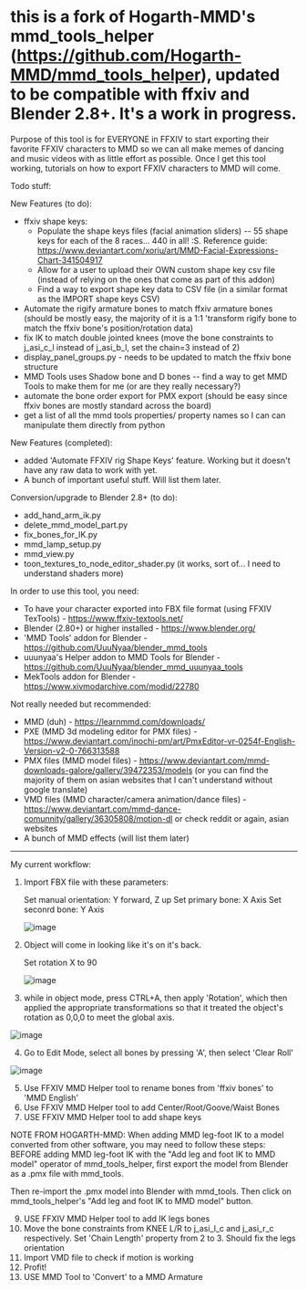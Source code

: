 # this is a fork of Hogarth-MMD's mmd_tools_helper (https://github.com/Hogarth-MMD/mmd_tools_helper), updated to be compatible with ffxiv and Blender 2.8+. It's a work in progress.

Purpose of this tool is for EVERYONE in FFXIV to start exporting their favorite FFXIV characters to MMD so we can all make memes of dancing and music videos with as little effort as possible. Once I get this tool working, tutorials on how to export FFXIV characters to MMD will come. 




Todo stuff:

New Features (to do):
- ffxiv shape keys:
  - Populate the shape keys files (facial animation sliders) -- 55 shape keys for each of the 8 races...  440 in all! :S. Reference guide: https://www.deviantart.com/xoriu/art/MMD-Facial-Expressions-Chart-341504917
  - Allow for a user to upload their OWN custom shape key csv file (instead of relying on the ones that come as part of this addon)
  - Find a way to export shape key data to CSV file (in a similar format as the IMPORT shape keys CSV)
- Automate the rigify armature bones to match ffxiv armature bones (should be mostly easy, the majority of it is a 1:1 'transform rigify bone to match the ffxiv bone's position/rotation data)
- fix IK to match double jointed knees (move the bone constraints to j_asi_c_l instead of j_asi_b_l, set the chain=3 instead of 2)
- display_panel_groups.py - needs to be updated to match the ffxiv bone structure
- MMD Tools uses Shadow bone and D bones -- find a way to get MMD Tools to make them for me (or are they really necessary?)
- automate the bone order export for PMX export (should be easy since ffxiv bones are mostly standard across the board)
- get a list of all the mmd tools properties/ property names so I can can manipulate them directly from python

New Features (completed):
- added 'Automate FFXIV rig Shape Keys' feature. Working but it doesn't have any raw data to work with yet.
- A bunch of important useful stuff. Will list them later.

Conversion/upgrade to Blender 2.8+ (to do):
  - add_hand_arm_ik.py
  - delete_mmd_model_part.py
  - fix_bones_for_IK.py
  - mmd_lamp_setup.py
  - mmd_view.py
  - toon_textures_to_node_editor_shader.py (it works, sort of... I need to understand shaders more)

In order to use this tool, you need:
- To have your character exported into FBX file format (using FFXIV TexTools) - https://www.ffxiv-textools.net/
- Blender (2.80+) or higher installed - https://www.blender.org/
- 'MMD Tools' addon for Blender - https://github.com/UuuNyaa/blender_mmd_tools
- uuunyaa's Helper addon to  MMD Tools for Blender - https://github.com/UuuNyaa/blender_mmd_uuunyaa_tools
- MekTools addon for Blender - https://www.xivmodarchive.com/modid/22780

Not really needed but recommended:
- MMD (duh) - https://learnmmd.com/downloads/
- PXE (MMD 3d modeling editor for PMX files) - https://www.deviantart.com/inochi-pm/art/PmxEditor-vr-0254f-English-Version-v2-0-766313588
- PMX files (MMD model files) - https://www.deviantart.com/mmd-downloads-galore/gallery/39472353/models (or you can find the majority of them on asian websites that I can't understand without google translate)
- VMD files (MMD character/camera animation/dance files) - https://www.deviantart.com/mmd-dance-comunnity/gallery/36305808/motion-dl or check reddit or again, asian websites
- A bunch of MMD effects (will list them later)

------------

My current workflow:

1) Import FBX file with these parameters:
    
    Set manual orientation: Y forward, Z up
    Set primary bone: X Axis
    Set seconrd bone: Y Axis


      ![image](https://user-images.githubusercontent.com/19479648/213100063-fc5a4607-d850-44ee-9869-ea9f90389000.png)
      
2) Object will come in looking like it's on it's back.

    Set rotation X to 90
    
    ![image](https://user-images.githubusercontent.com/19479648/213100223-cf9ede44-81e1-44f5-917b-2666ec718943.png)

3) while in object mode, press CTRL+A, then apply 'Rotation', which then applied the appropriate transformations so that it treated the object's rotation as 0,0,0 to meet the global axis.

  ![image](https://user-images.githubusercontent.com/19479648/213100326-968e15ab-96f1-4188-9f80-e5801a5fa26c.png)
  
4) Go to Edit Mode, select all bones by pressing 'A', then select 'Clear Roll'

![image](https://user-images.githubusercontent.com/19479648/213671651-c2294687-66d0-4330-b276-8c80014619b5.png)

5) Use FFXIV MMD Helper tool to rename bones from 'ffxiv bones' to 'MMD English'
6) Use FFXIV MMD Helper tool to add Center/Root/Goove/Waist Bones
7) USE FFXIV MMD Helper tool to add shape keys


NOTE FROM HOGARTH-MMD:
  When adding MMD leg-foot IK to a model converted from other software, you may need to follow these steps:
BEFORE adding MMD leg-foot IK with the "Add leg and foot IK to MMD model" operator of mmd_tools_helper, first export the model from Blender as a .pmx file with mmd_tools.

Then re-import the .pmx model into Blender with mmd_tools.
Then click on mmd_tools_helper's "Add leg and foot IK to MMD model" button.

9) USE FFXIV MMD Helper tool to add IK legs bones
10) Move the bone constraints from KNEE L/R to j_asi_l_c and j_asi_r_c respectively. Set 'Chain Length' property from 2 to 3. Should fix the legs orientation
11) Import VMD file to check if motion is working
12) Profit!
13) USE MMD Tool to 'Convert' to a MMD Armature

